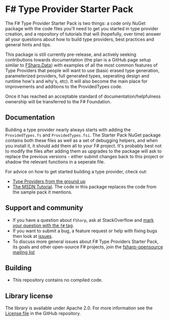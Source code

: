 # F# Type Provider Starter Pack

The F# Type Provider Starter Pack is two things: a code only NuGet package with the code
files you'll need to get you started in type provider creation, and a repository of tutorials
that will (hopefully, over time) answer all your questions about how to build type providers,
best practices and general hints and tips.

This package is still currently pre-release, and actively seeking contributions towards documentation
(the plan is a GitHub page setup similar to [FSharp.Data](http://fsharp.github.io/FSharp.Data)) with
examples of all the most common features of Type Providers that people will want to use (basic erased type
generation, parameterized providers, full generated types, seperating design and runtime how's and why's, etc). 
It will also become the main place for improvements and additions to the ProvidedTypes code.

Once it has reached an acceptable standard of documentation/helpfulness ownership will be transferred to the
F# Foundation.

## Documentation 

Building a type provider nearly always starts with adding the `ProvidedTypes.fs` and `ProvidedTypes.fsi`. The
Starter Pack NuGet package contains both these files as well as a set of debugging helpers, and when you install
it, it should add them all to your F# project. It's probably best not to modify the files after adding them as
upgrades to the package will ask to replace the previous versions - either submit changes back to this project
or shadow the relevant functions in a seperate file.

For advice on how to get started building a type provider, check out:

 - [Type Providers from the ground up](http://blog.mavnn.co.uk/type-providers-from-the-ground-up/)
 - [The MSDN Tutorial](http://msdn.microsoft.com/en-us/library/hh361034.aspx). The code in this package replaces the code from the sample pack it mentions.


## Support and community

 - If you have a question about `FSharp`, ask at StackOverflow and [mark your question with the `f#` tag](http://stackoverflow.com/questions/tagged/f%23). 
 - If you want to submit a bug, a feature request or help with fixing bugs then look at [issues](https://github.com/mavnn/FSharp.TypeProviders.StarterPack/issues).
 - To discuss more general issues about F# Type Providers Starter Pack, its goals and other open-source F# projects, join the [fsharp-opensource mailing list](http://groups.google.com/group/fsharp-opensource)

## Building

- This repository contains no compiled code.

## Library license

The library is available under Apache 2.0. For more information see the [License file][1] in the GitHub repository.

 [1]: https://github.com/mavnn/FSharp.TypeProviders.StarterPack/blob/master/LICENSE.md
